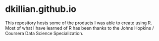 # dkillian.github.io
This repository hosts some of the products I was able to create using R. Most of what I have learned of R has been thanks to the Johns Hopkins / Coursera Data Science Specialization. 

